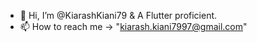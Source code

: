 - 👋 Hi, I’m @KiarashKiani79 &  A Flutter proficient.
- 📫 How to reach me -> "kiarash.kiani7997@gmail.com"

<!---
KiarashKiani79/KiarashKiani79 is a ✨ special ✨ repository because its `README.md` (this file) appears on your GitHub profile.
You can click the Preview link to take a look at your changes.
--->
